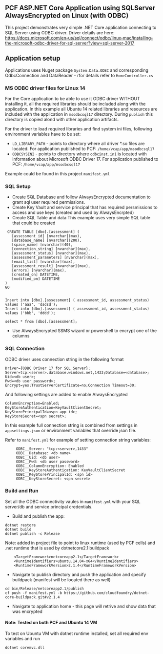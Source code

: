## PCF ASP.NET Core Application using SQLServer AlwaysEncrypted on Linux (with ODBC)

This project demonstrates very simple .NET Core application connecting to SQL Server using ODBC driver.
Driver details are here: https://docs.microsoft.com/en-us/sql/connect/odbc/linux-mac/installing-the-microsoft-odbc-driver-for-sql-server?view=sql-server-2017

## Application setup

Applications uses Nuget package `System.Data.ODBC` and corresponding OdbcConnection and DataReader - rfor details refer to `HomeController.cs`

###  MS ODBC driver files for Linux 14
For the Core application to be able to use it ODBC driver WITHOUT installing it, all the required libraries should be included along with the application.
In this example all Ubuntu 14 related libraries and resources are included with the application in `msodbcsql17` directory. 
During `publish` this directory is copied alond with other application artifacts.

For the driver to load required libraries and find system ini files, following environment variables have to be set:
- `LD_LIBRARY_PATH` - points to directory where all driver *.so files are located. For application published to PCF: `/home/vcap/app/msodbcsql17`
- `ODBCSYSINI` - points to directory where `odbcinst.ini` is located with information about Microsoft ODBC Driver 17. For application published to PCF: `/home/vcap/app/msodbcsql17`

Example could be found in this project `manifest.yml` 

### SQL Setup

- Create SQL Database and follow AlwaysEncrypted documentation to grant sql user required permissions. 
- Create Key Vault and service principal that has required persmissions to access and use keys (created and used by AlwaysEncrpted)
- Create SQL Table and data 
This example uses very simple SQL table that could be created
 
 ```
  CREATE TABLE [dbo].[assessment] (
    [assessment_id] [nvarchar](max),        
    [database_name] [nvarchar](200),        
    [space_name] [nvarchar](40),    
    [connection_string] [nvarchar](max),    
    [assessment_status] [nvarchar](max),
    [assessment_parameters] [nvarchar](max),
    [email_list] [nvarchar](max),       
    [assessment_result] [nvarchar](max),        
    [errors] [nvarchar](max),
    [created_on] DATETIME,
    [modified_on] DATETIME
)
 GO

 
 Insert into [dbo].[assessment] ( assessment_id, assessment_status) values ('aaa', 'dsdsd');
 Insert into [dbo].[assessment] ( assessment_id, assessment_status) values ('bbb', 'dddd');

 select * from [dbo].[assessment];

  ```
 
 - Use AlwaysEncrypted SSMS wizard or powershell to encrypt one of the columns

### SQL Connection 

ODBC driver uses connection string in the following format

```    
Driver={ODBC Driver 17 for SQL Server}; 
Server=tcp:<server>.database.windows.net,1433;Database=<database>;
Uid=<db user>;
Pwd=<db user password>;
Encrypt=yes;TrustServerCertificate=no;Connection Timeout=30;
```
And following settings are added to enable AlwaysEncrypted
```
ColumnEncryption=Enabled; 
KeyStoreAuthentication=KeyVaultClientSecret;
KeyStorePrincipalId=<spn app id>;
KeyStoreSecret=<spn secret>;
```

In this example full connection string is combined from settings in `appsettings.json` or environment variables that override json file.

Refer to `manifest.yml` for example  of setting connection string variables:
```
     ODBC__Server: "tcp:<server>,1433"
     ODBC__Database: <db name>
     ODBC__Uid: <db user>
     ODBC__Pwd: <db user password>
     ODBC__ColumnEncryption: Enabled
     ODBC__KeyStoreAuthentication: KeyVaultClientSecret
     ODBC__KeyStorePrincipalId: <spn id>
     ODBC__KeyStoreSecret: <spn secret>
```

### Build and Run

Set all the ODBC connectivity vaules in `manifest.yml` with your SQL server/db and service principal credentials.

- Build and publish the app:

```
dotnet restore
dotnet build
dotnet publish -c Release
```

Note: added in project file to point to linux runtime (used by PCF cells) and .net runtime that is used by dotnetcore2.1 buildpack 
```
    <TargetFramework>netcoreapp2.1</TargetFramework>
	<RuntimeIdentifiers>ubuntu.14.04-x64</RuntimeIdentifiers>
	<RuntimeFrameworkVersion>2.1.4</RuntimeFrameworkVersion>
```

- Navigate to publish directory and push the application and specify buildpack (manifest will be located there as well)

```
cd bin/Release/netcoreapp2.1/publish
cf push -f manifest.yml -b https://github.com/cloudfoundry/dotnet-core-buildpack.git#v2.1.4
```

- Navigate to application home - this page will retrive and show data that was encrypted

#### Note: Tested on both PCF and Ubuntu 14 VM 
To test on Ubuntu VM with dotnet runtime installed, set all required env variables and run
```
dotnet coremvc.dll
```

